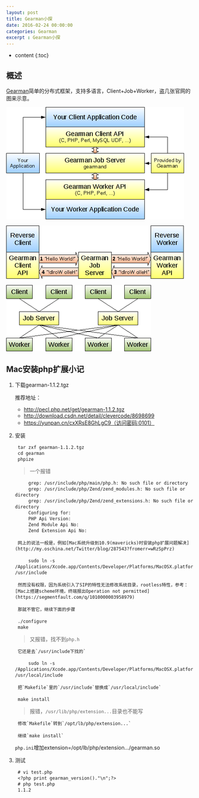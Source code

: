 ```yaml
---
layout: post
title: Gearman小探
date: 2016-02-24 00:00:00
categories: Gearman
excerpt : Gearman小探
---
```


* content
{:toc}

## 概述

[Gearman](http://gearman.org/)简单的分布式框架，支持多语言，Client+Job+Worker，盗几张官网的图来示意。

![stack](/assets/blog-images/2016-02/stack.png)

![flow](/assets/blog-images/2016-02/flow.png)

![cluster](/assets/blog-images/2016-02/cluster.png)

## Mac安装php扩展小记

1. 下载gearman-1.1.2.tgz

	推荐地址：
	
	- http://pecl.php.net/get/gearman-1.1.2.tgz
	- http://download.csdn.net/detail/clevercode/8698699
	- https://yunpan.cn/cxXRsE8GhLgC9（访问密码:0101）

1. 安装

		tar zxf gearman-1.1.2.tgz
		cd gearman
		phpize
	
	> 一个报错
		
			grep: /usr/include/php/main/php.h: No such file or directory
			grep: /usr/include/php/Zend/zend_modules.h: No such file or directory
			grep: /usr/include/php/Zend/zend_extensions.h: No such file or directory
			Configuring for:
			PHP Api Version:
			Zend Module Api No:
			Zend Extension Api No:
			
		网上的说法一般是，例如[Mac系统升级到10.9(mavericks)时安装php扩展问题解决](http://my.oschina.net/Twitter/blog/287543?fromerr=wRzSpPrz)
		
			sudo ln -s /Applications/Xcode.app/Contents/Developer/Platforms/MacOSX.platform/Developer/SDKs/MacOSX10.9.sdk/usr/include /usr/include
		
		然而没有权限，因为系统引入了SIP的特性无法修改系统目录，rootless特性，参考：[Mac上搭建scheme环境，终端报出Operation not permitted](https://segmentfault.com/q/1010000003958979)
		
		那就不管它，继续下面的步骤
	
		./configure
		make
	
	> 又报错，找不到`php.h`
		
		它还是去`/usr/include下找的`
		
			sudo ln -s /Applications/Xcode.app/Contents/Developer/Platforms/MacOSX.platform/Developer/SDKs/MacOSX10.9.sdk/usr/include /usr/local/include
		
		把`Makefile`里的`/usr/include`替换成`/usr/local/include`
	
		make install
	
	> 报错，`/usr/lib/php/extension...`目录也不能写
	
		修改`Makefile`转到`/opt/lb/php/extension...`
		
		继续`make install`
		
	`php.ini`增加extension=/opt/lb/php/extension.../gearman.so
	
1. 测试

		# vi test.php
		<?php print gearman_version()."\n";?>
		# php test.php
		1.1.2

	


